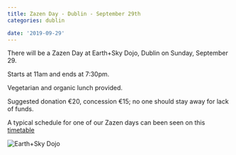 ```yaml
---
title: Zazen Day - Dublin - September 29th
categories: dublin

date: '2019-09-29'
---
```


There will be a Zazen Day at Earth+Sky Dojo, Dublin on Sunday, September 29. 

Starts at 11am and ends at 7:30pm. 

Vegetarian and organic lunch provided. 

Suggested donation €20, concession €15; no one should stay away for lack of funds.

A typical schedule for one of our Zazen days can been seen on this [timetable](/img/Typical_Timetable_for_Zazen_Day.png)

![Earth+Sky Dojo](/img/E+S-dojo-square.jpg)
